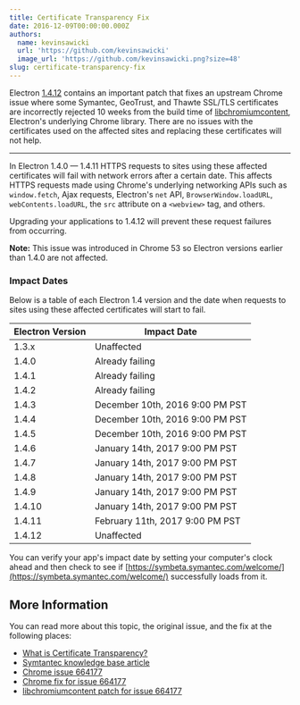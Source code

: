 ```yaml
---
title: Certificate Transparency Fix
date: 2016-12-09T00:00:00.000Z
authors:
  name: kevinsawicki
  url: 'https://github.com/kevinsawicki'
  image_url: 'https://github.com/kevinsawicki.png?size=48'
slug: certificate-transparency-fix
---
```

Electron [1.4.12] contains an important patch that fixes an upstream Chrome
issue where some Symantec, GeoTrust, and Thawte SSL/TLS certificates
are incorrectly rejected 10 weeks from the build time of [libchromiumcontent],
Electron's underlying Chrome library. There are no issues with the certificates
used on the affected sites and replacing these certificates will not help.

---

In Electron 1.4.0 &mdash; 1.4.11 HTTPS requests to sites using these affected
certificates will fail with network errors after a certain date.
This affects HTTPS requests made using Chrome's underlying networking APIs
such as `window.fetch`, Ajax requests, Electron's `net` API,
`BrowserWindow.loadURL`, `webContents.loadURL`, the `src` attribute on a
`<webview>` tag, and others.

Upgrading your applications to 1.4.12 will prevent these request failures from
occurring.

**Note:** This issue was introduced in Chrome 53 so Electron versions earlier
than 1.4.0 are not affected.

### Impact Dates

Below is a table of each Electron 1.4 version and the date when
requests to sites using these affected certificates will start to fail.

<table class="table table-ruled table-full-width">
    <thead>
        <tr class="text-left">
            <th>Electron Version</th>
            <th>Impact Date</th>
        </tr>
    </thead>
    <tbody>
        <tr>
            <td>1.3.x</td>
            <td>Unaffected</td>
        </tr>
        <tr>
            <td>1.4.0</td>
            <td>Already failing</td>
        </tr>
        <tr>
            <td>1.4.1</td>
            <td>Already failing</td>
        </tr>
        <tr>
            <td>1.4.2</td>
            <td>Already failing</td>
        </tr>
        <tr>
            <td>1.4.3</td>
            <td>December 10th, 2016 9:00 PM PST</td>
        </tr>
        <tr>
            <td>1.4.4</td>
            <td>December 10th, 2016 9:00 PM PST</td>
        </tr>
        <tr>
            <td>1.4.5</td>
            <td>December 10th, 2016 9:00 PM PST</td>
        </tr>
        <tr>
            <td>1.4.6</td>
            <td>January 14th, 2017 9:00 PM PST</td>
        </tr>
        <tr>
            <td>1.4.7</td>
            <td>January 14th, 2017 9:00 PM PST</td>
        </tr>
        <tr>
            <td>1.4.8</td>
            <td>January 14th, 2017 9:00 PM PST</td>
        </tr>
        <tr>
            <td>1.4.9</td>
            <td>January 14th, 2017 9:00 PM PST</td>
        </tr>
        <tr>
            <td>1.4.10</td>
            <td>January 14th, 2017 9:00 PM PST</td>
        </tr>
        <tr>
            <td>1.4.11</td>
            <td>February 11th, 2017 9:00 PM PST</td>
        </tr>
        <tr>
            <td>1.4.12</td>
            <td>Unaffected</td>
        </tr>
    </tbody>
</table>



You can verify your app's impact date by setting your computer's clock ahead
and then check to see if [https://symbeta.symantec.com/welcome/](https://symbeta.symantec.com/welcome/)
successfully loads from it.

## More Information

You can read more about this topic, the original issue, and the fix at the
following places:

- [What is Certificate Transparency?](https://www.certificate-transparency.org/what-is-ct)
- [Symtantec knowledge base article](https://knowledge.symantec.com/support/ssl-certificates-support/index?page=content&id=ALERT2160)
- [Chrome issue 664177](https://bugs.chromium.org/p/chromium/issues/detail?id=664177)
- [Chrome fix for issue 664177](https://codereview.chromium.org/2495583002)
- [libchromiumcontent patch for issue 664177](https://github.com/electron/libchromiumcontent/pull/248)

[libchromiumcontent]: https://github.com/electron/libchromiumcontent
[1.4.12]: https://github.com/electron/electron/releases/tag/v1.4.12
